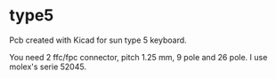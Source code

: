 # type5

Pcb created with Kicad for sun type 5 keyboard.

You need 2 ffc/fpc connector, pitch 1.25 mm, 9 pole and 26 pole. I use molex's serie 52045.
